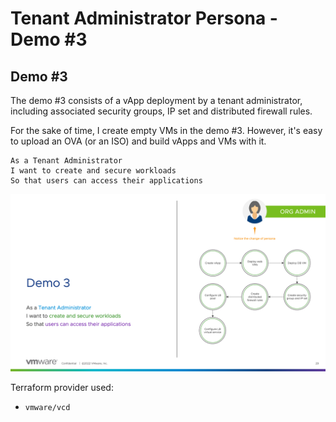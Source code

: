 # Tenant Administrator Persona - Demo #3

## Demo #3

The demo #3 consists of a vApp deployment by a tenant administrator, including associated security groups, IP set and distributed firewall rules.

For the sake of time, I create empty VMs in the demo #3. However, it's easy to upload an OVA (or an ISO) and build vApps and VMs with it.

```
As a Tenant Administrator
I want to create and secure workloads
So that users can access their applications
```

![Beyond Networking Automation with VCD, NSX-T and Terraform - Demo 3](../images/demo-3.png)

Terraform provider used:

* `vmware/vcd`
